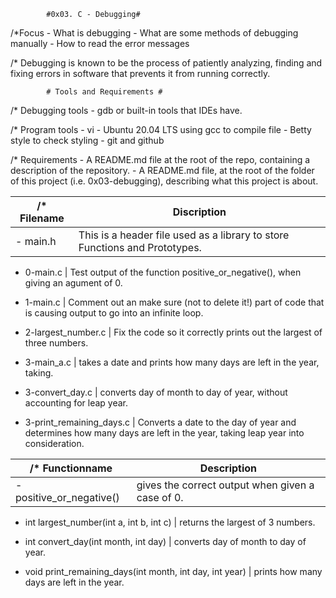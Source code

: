 			#0x03. C - Debugging#

/*Focus - What is debugging 
	- What are some methods of debugging manually
	- How to read the error messages

/* Debugging is known to be the process of patiently analyzing, finding and fixing errors in software that prevents it from running correctly.


			# Tools and Requirements #

/* Debugging tools - gdb or built-in tools that IDEs have.

/* Program tools - vi - Ubuntu 20.04 LTS using gcc to compile file - Betty style to check styling - git and github

/* Requirements - A README.md file at the root of the repo, containing a description of the repository. - A README.md file, at the root of the folder of this project (i.e. 0x03-debugging), describing what this project is about.


/* Filename | Discription
----------- | -----------
- main.h | This is a header file used as a library to store Functions and Prototypes.

- 0-main.c | Test output of the function positive_or_negative(), when giving an agument of 0.

- 1-main.c | Comment out an make sure (not to delete it!) part of code that is causing output to go into an infinite loop.

- 2-largest_number.c | Fix the code so it correctly prints out the largest of three numbers.

- 3-main_a.c | takes a date and prints how many days are left in the year, taking.

- 3-convert_day.c | converts day of month to day of year, without accounting for leap year.

- 3-print_remaining_days.c | Converts a date to the day of year and determines how many days are left in the year, taking leap year into consideration.


/* Functionname | Description
--------------- | -----------
- positive_or_negative() | gives the correct output when given a case of 0.

- int largest_number(int a, int b, int c) | returns the largest of 3 numbers.

- int convert_day(int month, int day) | converts day of month to day of year.

- void print_remaining_days(int month, int day, int year) | prints how many days are left in the year.


